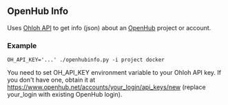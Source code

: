 ## OpenHub Info ##

Uses [Ohloh API](https://github.com/blackducksoftware/ohloh_api) to get info (json) about an [OpenHub](https://www.openhub.net) project or account.

### Example ###

`OH_API_KEY='...' ./openhubinfo.py -i project docker`

You need to set OH_API_KEY environment variable to your Ohloh API key. If you don't have one, obtain it at https://www.openhub.net/accounts/your_login/api_keys/new (replace your_login with existing OpenHub login).
